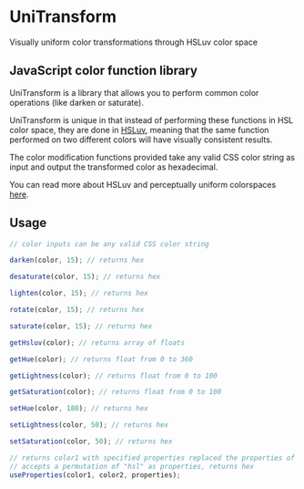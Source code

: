 # UniTransform

Visually uniform color transformations through HSLuv color space

## JavaScript color function library

UniTransform is a library that allows you to perform common color operations (like darken or saturate).

UniTransform is unique in that instead of performing these functions in HSL color space, they are done in [HSLuv](http://www.hsluv.org/), meaning that the same function performed on two different colors will have visually consistent results.

The color modification functions provided take any valid CSS color string as input and output the transformed color as hexadecimal.

You can read more about HSLuv and perceptually uniform colorspaces [here](https://programmingdesignsystems.com/color/perceptually-uniform-color-spaces/).

## Usage

```js
// color inputs can be any valid CSS color string

darken(color, 15); // returns hex

desaturate(color, 15); // returns hex

lighten(color, 15); // returns hex

rotate(color, 15); // returns hex

saturate(color, 15); // returns hex

getHsluv(color); // returns array of floats

getHue(color); // returns float from 0 to 360

getLightness(color); // returns float from 0 to 100

getSaturation(color); // returns float from 0 to 100

setHue(color, 180); // returns hex

setLightness(color, 50); // returns hex

setSaturation(color, 50); // returns hex

// returns color1 with specified properties replaced the properties of color2
// accepts a permutation of "hsl" as properties, returns hex
useProperties(color1, color2, properties);
```
